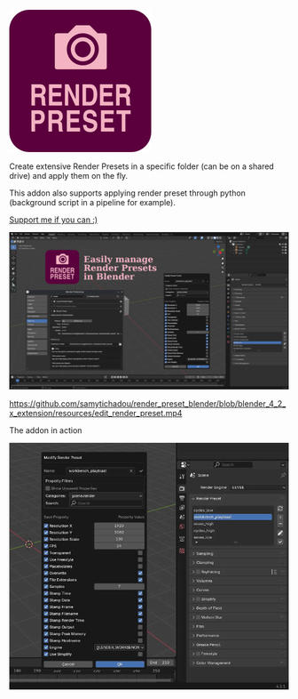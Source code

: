 ![Logo](https://raw.githubusercontent.com/samytichadou/render_preset_blender/blender_4_2_x_extension/resources/render_preset_logo.png "Render Preset logo")

Create extensive Render Presets in a specific folder (can be on a shared drive) and apply them on the fly.

This addon also supports applying render preset through python (background script in a pipeline for example).

[Support me if you can :)](https://ko-fi.com/tonton_blender)


![Image](https://raw.githubusercontent.com/samytichadou/render_preset_blender/blender_4_2_x_extension/resources/render_preset_image_bg.jpg "Render Preset Image")

https://github.com/samytichadou/render_preset_blender/blob/blender_4_2_x_extension/resources/edit_render_preset.mp4

The addon in action  

![Preview](https://raw.githubusercontent.com/samytichadou/render_preset_blender/blender_4_2_x_extension/resources/render_preset_preview.jpg "Render Prest Preview")

